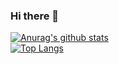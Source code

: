 ### Hi there 👋
[![Anurag's github stats](https://github-readme-stats.vercel.app/api?username=hanghoo&theme=default)](https://github.com/hanghoo/github-readme-stats)  
[![Top Langs](https://github-readme-stats.vercel.app/api/top-langs/?username=hanghoo&layout=compact&theme=default)](https://github.com/hanghoo/github-readme-stats)
<!--
**hanghoo/hanghoo** is a ✨ _special_ ✨ repository because its `README.md` (this file) appears on your GitHub profile.

Here are some ideas to get you started:

- 🔭 I’m currently working on ...
- 🌱 I’m currently learning ...
- 👯 I’m looking to collaborate on ...
- 🤔 I’m looking for help with ...
- 💬 Ask me about ...
- 📫 How to reach me: ...
- 😄 Pronouns: ...
- ⚡ Fun fact: ...
-->
